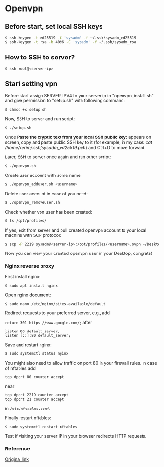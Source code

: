 # Openvpn
## Before start, set local SSH keys
```bash
$ ssh-keygen -t ed25519 -C 'sysadm' -f ~/.ssh/sysadm_ed25519
$ ssh-keygen -t rsa -b 4096 -C 'sysadm' -f ~/.ssh/sysadm_rsa
```

## How to SSH to server?
```bash
$ ssh root@<server-ip>
```

## Start setting vpn
Before start assign SERVER_IPV4 to your server ip in "openvpn_install.sh" and give permission to "setup.sh" with following command:
```bash
$ chmod +x setup.sh
```
Now, SSH to server and run script:
```bash
$ ./setup.sh
```
Once **Paste the cryptic text from your local SSH public key:** appears on screen, copy and paste public SSH key to it (for example, in my case: *cat /home/kerim/.ssh/sysadm_ed25519.pub*) and Ctrl+D to move forward.

Later, SSH to server once again and run other script:
```bash
$ ./openvpn.sh
```
Create user account with some name <username>
```bash
$ ./openvpn_adduser.sh <username>
```
Delete user account in case of you need:
```bash
$ ./openvpn_removeuser.sh
```
Check whether vpn user has been created:
```bash
$ ls /opt/profiles/
```
If yes, exit from server and pull created openvpn account to your local machine with SCP protocol:
```bash
$ scp -P 2219 sysadm@<server-ip>:/opt/profiles/<username>.ovpn ~/Desktop/
```
Now you can view your created openvpn user in your Desktop, congrats!
  

### Nginx reverse proxy
First install nginx:

```bash
$ sudo apt install nginx
```
Open nginx document:
```bash
$ sudo nano /etc/nginx/sites-available/default
```

Redirect requests to your preferred server, e.g., add 

`return 301 https://www.google.com/;` after 
```
listen 80 default_server;
listen [::]:80 default_server;
```

Save and restart nginx: 

```bash
$ sudo systemctl status nginx
```

You might also need to allow traffic on port 80 in your firewall rules. In case of nftables add
```
tcp dport 80 counter accept
```

near
```
tcp dport 2219 counter accept
tcp dport 21 counter accept
```

in `/etc/nftables.conf`.

Finally restart nftables:
```bash
$ sudo systemctl restart nftables
```

Test if visiting your server IP in your browser redirects HTTP requests.

### Reference
[Original link](https://stream3.morazow.com/)
